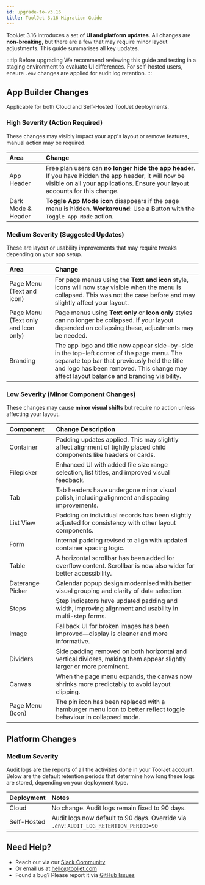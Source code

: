 ```yaml
---
id: upgrade-to-v3.16
title: ToolJet 3.16 Migration Guide
---
```


ToolJet 3.16 introduces a set of **UI and platform updates**. All changes are **non-breaking**, but there are a few that may require minor layout adjustments. This guide summarises all key updates.

:::tip Before upgrading
We recommend reviewing this guide and testing in a staging environment to evaluate UI differences. For self-hosted users, ensure `.env` changes are applied for audit log retention.
:::


## App Builder Changes

Applicable for both Cloud and Self-Hosted ToolJet deployments.

### High Severity (Action Required)
These changes may visibly impact your app's layout or remove features, manual action may be required.

| Area       |Change     |
|:-----------|:----------|
| App Header | Free plan users can **no longer hide the app header**. If you have hidden the app header, it will now be visible on all your applications. Ensure your layout accounts for this change.|
| Dark Mode & Header   | **Toggle App Mode icon** disappears if the page menu is hidden. **Workaround**: Use a Button with the `Toggle App Mode` action.     |

### Medium Severity (Suggested Updates)

These are layout or usability improvements that may require tweaks depending on your app setup.

| Area       |Change     |
|:-----------|:----------|
| Page Menu (Text and icon)         | For page menus using the **Text and icon** style, icons will now stay visible when the menu is collapsed. This was not the case before and may slightly affect your layout. |
| Page Menu (Text only and Icon only) | Page menus using **Text only** or **Icon only** styles can no longer be collapsed. If your layout depended on collapsing these, adjustments may be needed. |
| Branding | The app logo and title now appear side-by-side in the top-left corner of the page menu. The separate top bar that previously held the title and logo has been removed. This change may affect layout balance and branding visibility. |

### Low Severity (Minor Component Changes)

These changes may cause **minor visual shifts** but require no action unless affecting your layout.

| Component         | Change Description    |
|:------------------|:----------------------|
| Container         | Padding updates applied. This may slightly affect alignment of tightly placed child components like headers or cards.                  |
| Filepicker        | Enhanced UI with added file size range selection, list titles, and improved visual feedback.                           |
| Tab               | Tab headers have undergone minor visual polish, including alignment and spacing improvements.                                               |
| List View         | Padding on individual records has been slightly adjusted for consistency with other layout components.                                                        |
| Form              | Internal padding revised to align with updated container spacing logic.                                                   |
| Table             | A horizontal scrollbar has been added for overflow content. Scrollbar is now also wider for better accessibility.                        |
| Daterange Picker  | Calendar popup design modernised with better visual grouping and clarity of date selection.                                              |
| Steps             | Step indicators have updated padding and width, improving alignment and usability in multi-step forms.                                                   |
| Image             | Fallback UI for broken images has been improved—display is cleaner and more informative.                                      |
| Dividers          | Side padding removed on both horizontal and vertical dividers, making them appear slightly larger or more prominent.                                |
| Canvas            | When the page menu expands, the canvas now shrinks more predictably to avoid layout clipping.                                |
| Page Menu (Icon)  | The pin icon has been replaced with a hamburger menu icon to better reflect toggle behaviour in collapsed mode.                                 |


## Platform Changes

### Medium Severity 

Audit logs are the reports of all the activities done in your ToolJet account. Below are the default retention periods that determine how long these logs are stored, depending on your deployment type.

| Deployment    | Notes     |
|:--------------|:----------|
| Cloud         | No change. Audit logs remain fixed to 90 days.                                                 |
| Self-Hosted   | Audit logs now default to 90 days. Override via `.env`: `AUDIT_LOG_RETENTION_PERIOD=90`       |


## Need Help?

- Reach out via our [Slack Community](https://join.slack.com/t/tooljet/shared_invite/zt-2rk4w42t0-ZV_KJcWU9VL1BBEjnSHLCA)
- Or email us at [hello@tooljet.com](mailto:hello@tooljet.com)
- Found a bug? Please report it via [GitHub Issues](https://github.com/ToolJet/ToolJet/issues)


